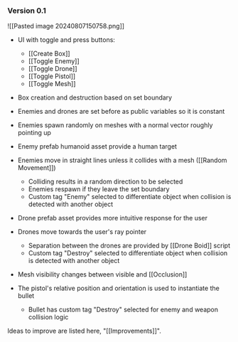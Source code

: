 ### Version 0.1

![[Pasted image 20240807150758.png]]  

 - UI with toggle and press buttons:
 
    - [[Create Box]]
    - [[Toggle Enemy]]
    - [[Toggle Drone]]
    - [[Toggle Pistol]]
    - [[Toggle Mesh]]

- Box creation and destruction based on set boundary
- Enemies and drones are set before as public variables so it is constant
- Enemies spawn randomly on meshes with a normal vector roughly pointing up
- Enemy prefab humanoid asset provide a human target
- Enemies move in straight lines unless it collides with a mesh ([[Random Movement]])

    - Colliding results in a random direction to be selected
    - Enemies respawn if they leave the set boundary
    - Custom tag "Enemy" selected to differentiate object when collision is detected with another object

- Drone prefab asset provides more intuitive response for the user
- Drones move towards the user's ray pointer

    - Separation between the drones are provided by [[Drone Boid]] script
    - Custom tag "Destroy" selected to differentiate object when collision is detected with another object
    
- Mesh visibility changes between visible and [[Occlusion]]
- The pistol's relative position and orientation is used to instantiate the bullet

    -  Bullet has custom tag "Destroy" selected for enemy and weapon collision logic

Ideas to improve are listed here, "[[Improvements]]".
